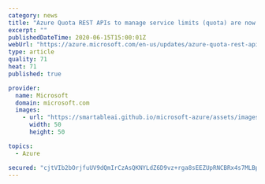 ```yaml
---
category: news
title: "Azure Quota REST APIs to manage service limits (quota) are now available in preview"
excerpt: ""
publishedDateTime: 2020-06-15T15:00:01Z
webUrl: "https://azure.microsoft.com/en-us/updates/azure-quota-rest-api-to-manage-service-limits-quota-are-now-available-in-preview/"
type: article
quality: 71
heat: 71
published: true

provider:
  name: Microsoft
  domain: microsoft.com
  images:
    - url: "https://smartableai.github.io/microsoft-azure/assets/images/organizations/microsoft.com-50x50.jpg"
      width: 50
      height: 50

topics:
  - Azure

secured: "cjtVIb2bOrjfuUV9dQmIrCzAsQKNYLdZ6D9vz+rga8sEEZUpRNCBRx4s7MLBpYMh94nRiwe5AaNqRosdNDSw7Z6dp5EHMpjLGwG08WONIUV9XCswwWG2eyJ0BxCuRcSol/OgxySfQ/sv3cNTMMxPr0JMAI5uEHfio2gH6ODxUdH98zedhptoNkkWGKfN0RGnMIOvt/SKTxnTRKbacmSg/mzi+dE0gCrFvviMYlInB8muphuhxbdRJF6nmfG8wqYweBXmfrt1L3Amxf2RcaRl0zt/jfDShfvsgtsMfHElXe7wlFZe9rZ47LisM04ygD+wLybEg3VSqpZHY26g4qATZQ==;2tuo5FAmAHnvXHIwYB97jQ=="
---
```


